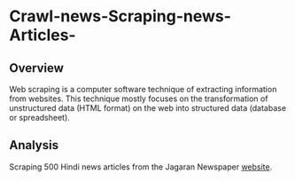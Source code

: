 # Crawl-news-Scraping-news-Articles-
## Overview
Web scraping is a computer software technique of extracting information from websites. This technique mostly focuses on the transformation of unstructured data (HTML format) on the web into structured data (database or spreadsheet).

## Analysis
Scraping 500 Hindi news articles from the Jagaran Newspaper [website](https://www.jagran.com/).

